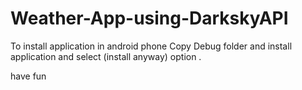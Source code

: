 # Weather-App-using-DarkskyAPI

To install application in android phone Copy Debug folder and install application and select (install anyway) option .

have fun
